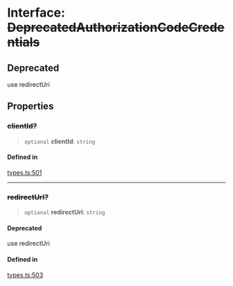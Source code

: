 # Interface: ~~DeprecatedAuthorizationCodeCredentials~~

## Deprecated

use redirectUri

## Properties

### ~~clientId?~~

> `optional` **clientId**: `string`

#### Defined in

[types.ts:501](https://github.com/monerium/js-monorepo/blob/bdb556f177407a98459f8edb039e31cf37d07d7a/packages/sdk/src/types.ts#L501)

***

### ~~redirectUrl?~~

> `optional` **redirectUrl**: `string`

#### Deprecated

use redirectUri

#### Defined in

[types.ts:503](https://github.com/monerium/js-monorepo/blob/bdb556f177407a98459f8edb039e31cf37d07d7a/packages/sdk/src/types.ts#L503)
